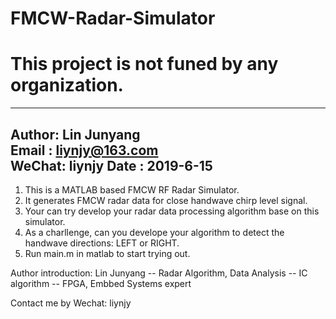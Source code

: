 # FMCW-Radar-Simulator
# This project is not funed by any organization.

-----------------------------------------------------  
  Author: Lin Junyang   
  Email : liynjy@163.com  
  WeChat: liynjy
  Date  : 2019-6-15    
-----------------------------------------------------

1) This is a MATLAB based FMCW RF Radar Simulator. 
2) It generates FMCW radar data for close handwave chirp level signal. 
3) Your can try develop your radar data processing algorithm base on this simulator.
4) As a charllenge, can you develope your algorithm to detect the handwave directions: LEFT or RIGHT.
5) Run main.m in matlab to start trying out.


Author introduction: Lin Junyang
-- Radar Algorithm, Data Analysis
-- IC algorithm
-- FPGA, Embbed Systems expert

Contact me by Wechat:  liynjy
